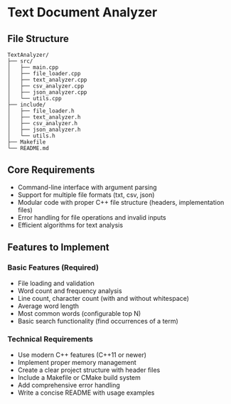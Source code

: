 # Text Document Analyzer

## File Structure
```
TextAnalyzer/
├── src/
│   ├── main.cpp
│   ├── file_loader.cpp
│   ├── text_analyzer.cpp
│   ├── csv_analyzer.cpp
│   ├── json_analyzer.cpp
│   └── utils.cpp
├── include/
│   ├── file_loader.h
│   ├── text_analyzer.h
│   ├── csv_analyzer.h
│   ├── json_analyzer.h
│   └── utils.h
├── Makefile
└── README.md
```

## Core Requirements

- Command-line interface with argument parsing
- Support for multiple file formats (txt, csv, json)
- Modular code with proper C++ file structure (headers, implementation files)
- Error handling for file operations and invalid inputs
- Efficient algorithms for text analysis

## Features to Implement
### Basic Features (Required)

- File loading and validation
- Word count and frequency analysis
- Line count, character count (with and without whitespace)
- Average word length
- Most common words (configurable top N)
- Basic search functionality (find occurrences of a term)

### Technical Requirements

- Use modern C++ features (C++11 or newer)
- Implement proper memory management
- Create a clear project structure with header files
- Include a Makefile or CMake build system
- Add comprehensive error handling
- Write a concise README with usage examples
